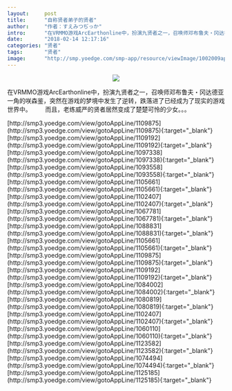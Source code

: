 ```yaml
---
layout:     post
title:      "自称贤者弟子的贤者"
author:     "作者：すえみつぢっか"
intro:      "在VRMMO游戏ArcEarthonline中，扮演九贤者之一，召唤师邓布鲁夫・冈达德亚一角的咲森鉴，突然在游戏的梦境中发生了逆转，跌落进了已经成为了现实的游戏世界中。 　　而且，老练威严的贤者居然变成了楚楚可怜的少女。。。"
date:       "2018-02-14 12:17:16"
categories: "贤者"
tags:       "贤者"
image:      "http://smp.yoedge.com/smp-app/resource/viewImage/1002009appline.png"
---
```

<div style="text-align: center">
<p><img src="http://smp.yoedge.com/smp-app/resource/viewImage/1002009appline.png"/></p>
</div>
<p class="post-meta">
<span>在VRMMO游戏ArcEarthonline中，扮演九贤者之一，召唤师邓布鲁夫・冈达德亚一角的咲森鉴，突然在游戏的梦境中发生了逆转，跌落进了已经成为了现实的游戏世界中。 　　而且，老练威严的贤者居然变成了楚楚可怜的少女。。。</span>
</p>
[http://smp3.yoedge.com/view/gotoAppLine/1109875](http://smp3.yoedge.com/view/gotoAppLine/1109875){:target="_blank"}
[http://smp3.yoedge.com/view/gotoAppLine/1109192](http://smp3.yoedge.com/view/gotoAppLine/1109192){:target="_blank"}
[http://smp3.yoedge.com/view/gotoAppLine/1097338](http://smp3.yoedge.com/view/gotoAppLine/1097338){:target="_blank"}
[http://smp3.yoedge.com/view/gotoAppLine/1093558](http://smp3.yoedge.com/view/gotoAppLine/1093558){:target="_blank"}
[http://smp3.yoedge.com/view/gotoAppLine/1105661](http://smp3.yoedge.com/view/gotoAppLine/1105661){:target="_blank"}
[http://smp3.yoedge.com/view/gotoAppLine/1102407](http://smp3.yoedge.com/view/gotoAppLine/1102407){:target="_blank"}
[http://smp3.yoedge.com/view/gotoAppLine/1067781](http://smp3.yoedge.com/view/gotoAppLine/1067781){:target="_blank"}
[http://smp3.yoedge.com/view/gotoAppLine/1088831](http://smp3.yoedge.com/view/gotoAppLine/1088831){:target="_blank"}
[http://smp3.yoedge.com/view/gotoAppLine/1105661](http://smp3.yoedge.com/view/gotoAppLine/1105661){:target="_blank"}
[http://smp3.yoedge.com/view/gotoAppLine/1109875](http://smp3.yoedge.com/view/gotoAppLine/1109875){:target="_blank"}
[http://smp3.yoedge.com/view/gotoAppLine/1109192](http://smp3.yoedge.com/view/gotoAppLine/1109192){:target="_blank"}
[http://smp3.yoedge.com/view/gotoAppLine/1084002](http://smp3.yoedge.com/view/gotoAppLine/1084002){:target="_blank"}
[http://smp3.yoedge.com/view/gotoAppLine/1080819](http://smp3.yoedge.com/view/gotoAppLine/1080819){:target="_blank"}
[http://smp3.yoedge.com/view/gotoAppLine/1102407](http://smp3.yoedge.com/view/gotoAppLine/1102407){:target="_blank"}
[http://smp3.yoedge.com/view/gotoAppLine/1060110](http://smp3.yoedge.com/view/gotoAppLine/1060110){:target="_blank"}
[http://smp3.yoedge.com/view/gotoAppLine/1123582](http://smp3.yoedge.com/view/gotoAppLine/1123582){:target="_blank"}
[http://smp3.yoedge.com/view/gotoAppLine/1074494](http://smp3.yoedge.com/view/gotoAppLine/1074494){:target="_blank"}
[http://smp3.yoedge.com/view/gotoAppLine/1125185](http://smp3.yoedge.com/view/gotoAppLine/1125185){:target="_blank"}



